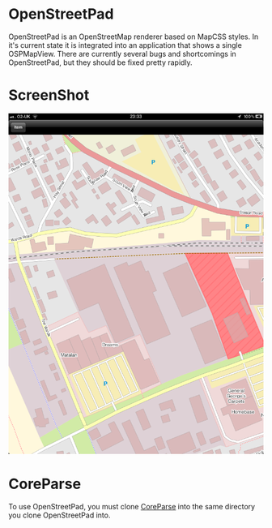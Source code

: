 OpenStreetPad
=============

OpenStreetPad is an OpenStreetMap renderer based on MapCSS styles.  In it's current state it is integrated into an application that shows a single OSPMapView.  There are currently several bugs and shortcomings in OpenStreetPad, but they should be fixed pretty rapidly.

ScreenShot
==========
![Screenshot](Screenshot.png)

CoreParse
=========
To use OpenStreetPad, you must clone [CoreParse](http://www.github.org/beelsebob/CoreParse) into the same directory you clone OpenStreetPad into.

